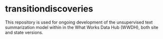 # transitiondiscoveries
This repository is used for ongoing development of the unsupervised text summarization model within in the What Works Data Hub (WWDH), both site and state versions.
